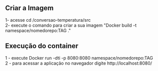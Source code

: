 ## Criar a Imagem

1- acesse cd /conversao-temperatura/src <br/>
2- execute o comando para criar a sua imagem "Docker build -t namespace/nomedorepo:TAG ." <br/>

## Execução do container

1 - execute Docker run -dti -p 8080:8080 namespace/nomedorepo:TAG <br/>
2 - para acessar a aplicação no navegador digite http://localhost:8080/ <br/>
